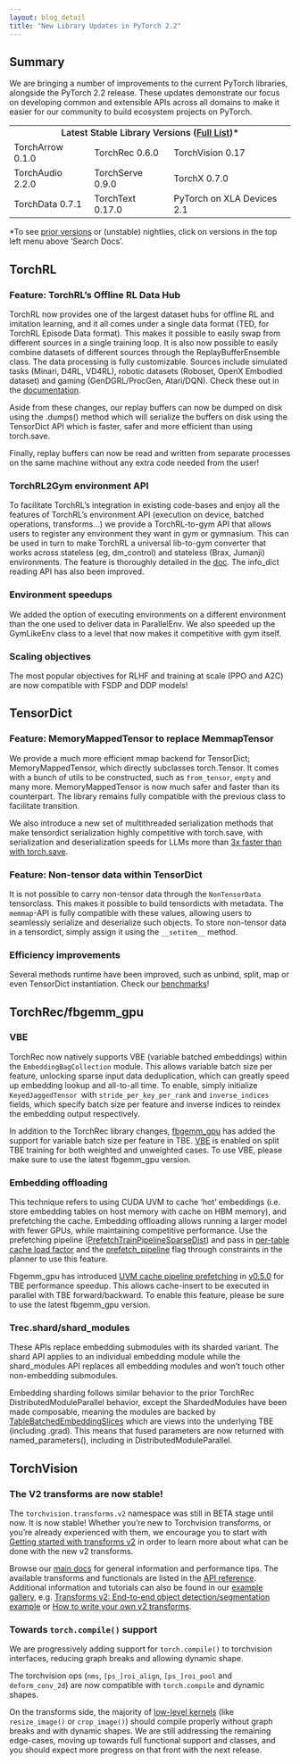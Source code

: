 ```yaml
---
layout: blog_detail
title: "New Library Updates in PyTorch 2.2"
---
```


## Summary

We are bringing a number of improvements to the current PyTorch libraries, alongside the PyTorch 2.2 release. These updates demonstrate our focus on developing common and extensible APIs across all domains to make it easier for our community to build ecosystem projects on PyTorch.


<table class="table table-bordered">
  <tr>
   <td colspan="3" style="font-weight: 600; text-align: center;">Latest Stable Library Versions (<a href="https://pytorch.org/docs/stable/index.html">Full List</a>)*
   </td>
  </tr>
  <tr>
   <td>TorchArrow 0.1.0
   </td>
   <td>TorchRec 0.6.0
   </td>
   <td>TorchVision 0.17
   </td>
  </tr>
  <tr>
   <td>TorchAudio 2.2.0
   </td>
   <td>TorchServe 0.9.0
   </td>
   <td>TorchX 0.7.0
   </td>
  </tr>
  <tr>
   <td>TorchData 0.7.1 
   </td>
   <td>TorchText 0.17.0
   </td>
   <td>PyTorch on XLA Devices 2.1
   </td>
  </tr>
</table>


*To see [prior versions](https://pytorch.org/docs/stable/index.html) or (unstable) nightlies, click on versions in the top left menu above ‘Search Docs’.


## TorchRL  

### Feature: TorchRL’s Offline RL Data Hub

TorchRL now provides one of the largest dataset hubs for offline RL and imitation learning, and it all comes under a single data format (TED, for TorchRL Episode Data format). This makes it possible to easily swap from different sources in a single training loop. It is also now possible to easily combine datasets of different sources through the ReplayBufferEnsemble class. The data processing is fully customizable. Sources include simulated tasks (Minari, D4RL, VD4RL), robotic datasets (Roboset, OpenX Embodied dataset) and gaming (GenDGRL/ProcGen, Atari/DQN). Check these out in the [documentation](https://pytorch.org/rl/reference/data.html#datasets). 

Aside from these changes, our replay buffers can now be dumped on disk using the .dumps() method which will serialize the buffers on disk using the TensorDict API which is faster, safer and more efficient than using torch.save. 

Finally, replay buffers can now be  read and written from separate processes on the same machine without any extra code needed from the user!


### TorchRL2Gym environment API

To facilitate TorchRL’s integration in existing code-bases and enjoy all the features of TorchRL’s environment API (execution on device, batched operations, transforms…) we provide a TorchRL-to-gym API that allows users to register any environment they want in gym or gymnasium. This can be used in turn to make TorchRL a universal lib-to-gym converter that works across stateless (eg, dm_control) and stateless (Brax, Jumanji) environments. The feature is thoroughly detailed in the [doc](https://pytorch.org/rl/reference/generated/torchrl.envs.EnvBase.html#torchrl.envs.EnvBase.register_gym). The info_dict reading API has also been improved.


### Environment speedups

We added the option of executing environments on a different environment than the one used to deliver data in ParallelEnv. We also speeded up the GymLikeEnv class to a level that now makes it competitive with gym itself.


### Scaling objectives

The most popular objectives for RLHF and training at scale (PPO and A2C) are now compatible with FSDP and DDP models!


## TensorDict


### Feature: MemoryMappedTensor to replace MemmapTensor

We provide a much more efficient mmap backend for TensorDict; MemoryMappedTensor, which directly subclasses torch.Tensor. It comes with a bunch of utils to be constructed, such as `from_tensor`, `empty` and many more. MemoryMappedTensor is now much safer and faster than its counterpart. The library remains fully compatible with the previous class to facilitate transition. 

We also introduce a new set of multithreaded serialization methods that make tensordict serialization highly competitive with torch.save, with serialization and deserialization speeds for LLMs more than [3x faster than with torch.save](https://github.com/pytorch/tensordict/pull/592#issuecomment-1850761831).


### Feature: Non-tensor data within TensorDict

It is not possible to carry non-tensor data through the `NonTensorData` tensorclass. This makes it possible to build tensordicts with metadata. The `memmap`-API is fully compatible with these values, allowing users to seamlessly serialize and deserialize such objects. To store non-tensor data in a tensordict, simply assign it using the `__setitem__` method.


### Efficiency improvements

Several methods runtime have been improved, such as unbind, split, map or even TensorDict instantiation. Check our [benchmarks](https://pytorch.org/tensordict/dev/bench/)!


## TorchRec/fbgemm_gpu


### VBE

TorchRec now natively supports VBE (variable batched embeddings) within the `EmbeddingBagCollection` module. This allows variable batch size per feature, unlocking sparse input data deduplication, which can greatly speed up embedding lookup and all-to-all time. To enable, simply initialize `KeyedJaggedTensor `with `stride_per_key_per_rank` and `inverse_indices` fields, which specify batch size per feature and inverse indices to reindex the embedding output respectively.

In addition to the TorchRec library changes, [fbgemm_gpu](https://pytorch.org/FBGEMM/) has added the support for variable batch size per feature in TBE. [VBE](https://github.com/pytorch/FBGEMM/pull/1752) is enabled on split TBE training for both weighted and unweighted cases. To use VBE, please make sure to use the latest fbgemm_gpu version.  


### Embedding offloading 

This technique refers to using CUDA UVM to cache ‘hot’ embeddings (i.e. store embedding tables on host memory with cache on HBM memory), and prefetching the cache. Embedding offloading allows running a larger model with fewer GPUs, while maintaining competitive performance. Use the prefetching pipeline ([PrefetchTrainPipelineSparseDist](https://github.com/pytorch/torchrec/blob/main/torchrec/distributed/train_pipeline.py?#L1056)) and pass in [per-table cache load factor](https://github.com/pytorch/torchrec/blob/main/torchrec/distributed/types.py#L457) and the [prefetch_pipeline](https://github.com/pytorch/torchrec/blob/main/torchrec/distributed/types.py#L460) flag through constraints in the planner to use this feature.

Fbgemm_gpu has introduced [UVM cache pipeline prefetching](https://github.com/pytorch/FBGEMM/pull/1893) in [v0.5.0](https://github.com/pytorch/FBGEMM/releases/tag/v0.5.0) for TBE performance speedup. This allows cache-insert to be executed in parallel with TBE forward/backward. To enable this feature, please be sure to use the latest fbgemm_gpu version.


### Trec.shard/shard_modules

These APIs replace embedding submodules with its sharded variant. The shard API applies to an individual embedding module while the shard_modules API replaces all embedding modules and won’t touch other non-embedding submodules.

Embedding sharding follows similar behavior to the prior TorchRec DistributedModuleParallel behavior, except the ShardedModules have been made composable, meaning the modules are backed by [TableBatchedEmbeddingSlices](https://github.com/pytorch/torchrec/blob/main/torchrec/distributed/composable/table_batched_embedding_slice.py#L15) which are views into the underlying TBE (including .grad). This means that fused parameters are now returned with named_parameters(), including in DistributedModuleParallel.


## TorchVision 


### The V2 transforms are now stable!


The `torchvision.transforms.v2` namespace was still in BETA stage until now. It is now stable! Whether you’re new to Torchvision transforms, or you’re already experienced with them, we encourage you to start with [Getting started with transforms v2](https://pytorch.org/vision/stable/auto_examples/transforms/plot_transforms_getting_started.html#sphx-glr-auto-examples-transforms-plot-transforms-getting-started-py) in order to learn more about what can be done with the new v2 transforms.

Browse our [main docs](https://pytorch.org/vision/stable/transforms.html#) for general information and performance tips. The available transforms and functionals are listed in the [API reference](https://pytorch.org/vision/stable/transforms.html#v2-api-ref). Additional information and tutorials can also be found in our [example gallery](https://pytorch.org/vision/stable/auto_examples/index.html#gallery), e.g. [Transforms v2: End-to-end object detection/segmentation example](https://pytorch.org/vision/stable/auto_examples/transforms/plot_transforms_e2e.html#sphx-glr-auto-examples-transforms-plot-transforms-e2e-py) or [How to write your own v2 transforms](https://pytorch.org/vision/stable/auto_examples/transforms/plot_custom_transforms.html#sphx-glr-auto-examples-transforms-plot-custom-transforms-py).


### Towards `torch.compile()` support

We are progressively adding support for `torch.compile()` to torchvision interfaces, reducing graph breaks and allowing dynamic shape.

The torchvision ops (`nms`, `[ps_]roi_align`, `[ps_]roi_pool` and `deform_conv_2d`) are now compatible with `torch.compile` and dynamic shapes.

On the transforms side, the majority of [low-level kernels](https://github.com/pytorch/vision/blob/main/torchvision/transforms/v2/functional/__init__.py) (like `resize_image()` or `crop_image()`) should compile properly without graph breaks and with dynamic shapes. We are still addressing the remaining edge-cases, moving up towards full functional support and classes, and you should expect more progress on that front with the next release.
